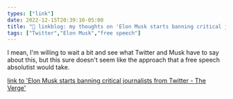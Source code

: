 ```yaml
---
types: ["link"]
date: 2022-12-15T20:39:10-05:00
title: "🔗 linkblog: my thoughts on 'Elon Musk starts banning critical journalists from Twitter - The Verge'"
tags: ["Twitter","Elon Musk","free speech"]
---
```

I mean, I'm willing to wait a bit and see what Twitter and Musk have to say about this, but this sure doesn't seem like the approach that a free speech absolutist would take.  
 

[link to 'Elon Musk starts banning critical journalists from Twitter - The Verge'](https://www.theverge.com/2022/12/15/23512004/elon-musk-starts-banning-critical-journalists-from-twitter)
